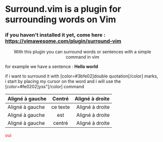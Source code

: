 # Surround.vim is a plugin for surrounding words on Vim

### if you haven't installed it yet, come here : https://vimawesome.com/plugin/surround-vim

<p style="text-align:center">With this plugin you can surround words or sentences with a simple command in vim</p>

for example we have a sentence : **Hello world** 

if i want to surround it with [color=#3bfe02]double quotation[/color] marks, i start by placing my cursor on the word and i will use the [color=#fe0202]yss"[/color] command

| Aligné à gauche  | Centré          | Aligné à droite |
| :--------------- |:---------------:| -----:|
| Aligné à gauche  |   ce texte        |  Aligné à droite |
| Aligné à gauche  | est             |   Aligné à droite |
| Aligné à gauche  | centré          |    Aligné à droite |

<span style='color:red'> oui </span>
